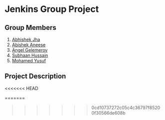# Jenkins Group Project

## Group Members

1. [Abhishek Jha]()
2. [Abishek Aneese](https://github.com/AbisheK0726)
3. [Angel Gelemerov]()
4. [Subhaan Hussain]()
5. [Mohamed Yusuf]()

## Project Description
<<<<<<< HEAD
 
=======
>>>>>>> 0cd10737272c05c4c36797f85200f30566de608b
